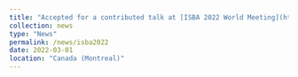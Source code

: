 ```yaml
---
title: "Accepted for a contributed talk at [ISBA 2022 World Meeting](https://isbawebmaster.github.io/ISBA2022/) on *'Functional Priors for Bayesian Deep Learning'*."
collection: news
type: "News"
permalink: /news/isba2022
date: 2022-03-01
location: "Canada (Montreal)"
---
```

